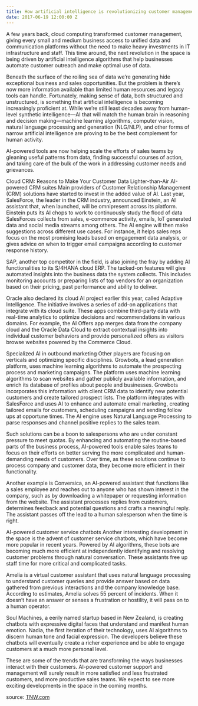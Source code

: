 ```yaml
---
title: How artificial intelligence is revolutionizing customer management
date: 2017-06-19 12:00:00 Z
---
```


A few years back, cloud computing transformed customer management, giving every small and medium business access to unified data and communication platforms without the need to make heavy investments in IT infrastructure and staff. This time around, the next revolution in the space is being driven by artificial intelligence algorithms that help businesses automate customer outreach and make optimal use of data.

Beneath the surface of the roiling sea of data we’re generating hide exceptional business and sales opportunities. But the problem is there’s now more information available than limited human resources and legacy tools can handle.
Fortunately, making sense of data, both structured and unstructured, is something that artificial intelligence is becoming increasingly proficient at. While we’re still least decades away from human-level synthetic intelligence—AI that will match the human brain in reasoning and decision making—machine learning algorithms, computer vision, natural language processing and generation (NLG/NLP), and other forms of narrow artificial intelligence are proving to be the best complement for human activity.

AI-powered tools are now helping scale the efforts of sales teams by gleaning useful patterns from data, finding successful courses of action, and taking care of the bulk of the work in addressing customer needs and grievances.

Cloud CRM: Reasons to Make Your Customer Data Lighter-than-Air
AI-powered CRM suites
Main providers of Customer Relationship Management (CRM) solutions have started to invest in the added value of AI. Last year, SalesForce, the leader in the CRM industry, announced Einstein, an AI assistant that, when launched, will be omnipresent across its platform. Einstein puts its AI chops to work to continuously study the flood of data SalesForces collects from sales, e-commerce activity, emails, IoT generated data and social media streams among others. The AI engine will then make suggestions across different use cases. For instance, it helps sales reps focus on the most promising leads based on engagement data analysis, or gives advice on when to trigger email campaigns according to customer response history.

SAP, another top competitor in the field, is also joining the fray by adding AI functionalities to its S/4HANA cloud ERP. The tacked-on features will give automated insights into the business data the system collects. This includes monitoring accounts or preparing lists of top vendors for an organization based on their pricing, past performance and ability to deliver.

Oracle also declared its cloud AI project earlier this year, called Adaptive Intelligence. The initiative involves a series of add-on applications that integrate with its cloud suite. These apps combine third-party data with real-time analytics to optimize decisions and recommendations in various domains. For example, the AI Offers app merges data from the company cloud and the Oracle Data Cloud to extract contextual insights into individual customer behaviors and provide personalized offers as visitors browse websites powered by the Commerce Cloud.


Specialized AI in outbound marketing
Other players are focusing on verticals and optimizing specific disciplines. Growbots, a lead generation platform, uses machine learning algorithms to automate the prospecting process and marketing campaigns. The platform uses machine learning algorithms to scan websites and gather publicly available information, and enrich its database of profiles about people and businesses. Growbots incorporates this information with client CRM data to identify new potential customers and create tailored prospect lists. The platform integrates with SalesForce and uses AI to enhance and automate email marketing, creating tailored emails for customers, scheduling campaigns and sending follow ups at opportune times. The AI engine uses Natural Language Processing to parse responses and channel positive replies to the sales team.

Such solutions can be a boon to salespersons who are under constant pressure to meet quotas. By enhancing and automating the routine-based parts of the business process, AI-powered tools enable sales teams to focus on their efforts on better serving the more complicated and human-demanding needs of customers. Over time, as these solutions continue to process company and customer data, they become more efficient in their functionality.

Another example is Conversica, an AI-powered assistant that functions like a sales employee and reaches out to anyone who has shown interest in the company, such as by downloading a whitepaper or requesting information from the website. The assistant processes replies from customers, determines feedback and potential questions and crafts a meaningful reply. The assistant passes off the lead to a human salesperson when the time is right.


AI-powered customer service chatbots
Another interesting development in the space is the advent of customer service chatbots, which have become more popular in recent years. Powered by AI algorithms, these bots are becoming much more efficient at independently identifying and resolving customer problems through natural conversation. These assistants free up staff time for more critical and complicated tasks.

Amelia is a virtual customer assistant that uses natural language processing to understand customer queries and provide answer based on data gathered from previous interactions and the company knowledge base. According to estimates, Amelia solves 55 percent of incidents. When it doesn’t have an answer or senses a frustration or hostility, it will pass on to a human operator.

Soul Machines, a eerily named startup based in New Zealand, is creating chatbots with expressive digital faces that understand and manifest human emotion. Nadia, the first iteration of their technology, uses AI algorithms to discern human tone and facial expression. The developers believe these chatbots will eventually create a richer experience and be able to engage customers at a much more personal level.

These are some of the trends that are transforming the ways businesses interact with their customers. AI-powered customer support and management will surely result in more satisfied and less frustrated customers, and more productive sales teams. We expect to see more exciting developments in the space in the coming months.

source: [TNW.com](https://thenextweb.com/contributors/2017/06/12/artificial-intelligence-revolutionizing-customer-management/)
